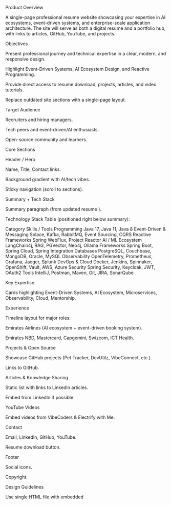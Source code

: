 Product Overview

A single-page professional resume website showcasing your expertise in AI ecosystems, event-driven systems, and enterprise-scale application architecture.
The site will serve as both a digital resume and a portfolio hub, with links to articles, GitHub, YouTube, and projects.

Objectives

Present professional journey and technical expertise in a clear, modern, and responsive design.

Highlight Event-Driven Systems, AI Ecosystem Design, and Reactive Programming.

Provide direct access to resume download, projects, articles, and video tutorials.

Replace outdated site sections with a single-page layout.

Target Audience

Recruiters and hiring managers.

Tech peers and event-driven/AI enthusiasts.

Open-source community and learners.

Core Sections

Header / Hero

Name, Title, Contact links.

Background gradient with AI/tech vibes.

Sticky navigation (scroll to sections).

Summary + Tech Stack

Summary paragraph (from updated resume
).

Technology Stack Table (positioned right below summary):

Category	Skills / Tools
Programming	Java 17, Java 11, Java 8
Event-Driven & Messaging	Solace, Kafka, RabbitMQ, Event Sourcing, CQRS
Reactive Frameworks	Spring WebFlux, Project Reactor
AI / ML Ecosystem	LangChain4j, RAG, PGVector, Neo4j, Ollama
Frameworks	Spring Boot, Spring Cloud, Spring Integration
Databases	PostgreSQL, Couchbase, MongoDB, Oracle, MySQL
Observability	OpenTelemetry, Prometheus, Grafana, Jaeger, Splunk
DevOps & Cloud	Docker, Jenkins, Spinnaker, OpenShift, Vault, AWS, Azure
Security	Spring Security, Keycloak, JWT, OAuth2
Tools	IntelliJ, Postman, Maven, Git, JIRA, SonarQube

Key Expertise

Cards highlighting Event-Driven Systems, AI Ecosystem, Microservices, Observability, Cloud, Mentorship.

Experience

Timeline layout for major roles:

Emirates Airlines (AI ecosystem + event-driven booking system).

Emirates NBD, Mastercard, Capgemini, Swizcom, ICT Health.

Projects & Open Source

Showcase GitHub projects (Pet Tracker, DevUtilz, VibeConnect, etc.).

Links to GitHub.

Articles & Knowledge Sharing

Static list with links to LinkedIn articles.

Embed from LinkedIn if possible.

YouTube Videos

Embed videos from VibeCoders & Electrify with Me.

Contact

Email, LinkedIn, GitHub, YouTube.

Resume download button.

Footer

Social icons.

Copyright.

Design Guidelines

Use single HTML file with embedded <style> and <script>.

Design style: modern, clean, minimal, with gradient backgrounds and glassmorphism cards.

Font pairing: Poppins (headings) + Roboto (body).

Dark/light theme toggle optional.

Smooth scroll with jQuery.

Success Metrics

Recruiters can quickly view skills + projects in 3 minutes.

Resume is downloadable within 1 click.

Projects, Articles, and YouTube are easily accessible.

Website loads fast, mobile responsive.